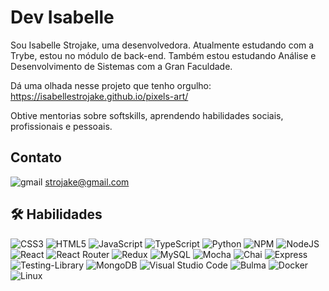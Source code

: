 
# Dev Isabelle

Sou Isabelle Strojake, uma desenvolvedora. Atualmente estudando com a Trybe, estou no módulo de back-end. Também estou estudando Análise e Desenvolvimento de Sistemas com a Gran Faculdade.

Dá uma olhada nesse projeto que tenho orgulho: https://isabellestrojake.github.io/pixels-art/

Obtive mentorias sobre softskills, aprendendo habilidades sociais, profissionais e pessoais.

## Contato
![gmail](https://img.shields.io/badge/Gmail-D14836?style=for-the-badge&logo=gmail&logoColor=white)
strojake@gmail.com

## 🛠 Habilidades

![CSS3](https://img.shields.io/badge/css3-%231572B6.svg?logo=css3&logoColor=white)
![HTML5](https://img.shields.io/badge/html5-%23E34F26.svg?logo=html5&logoColor=white)
![JavaScript](https://img.shields.io/badge/javascript-%23323330.svg?logo=javascript&logoColor=%23F7DF1E)
![TypeScript](https://img.shields.io/badge/typescript-%23007ACC.svg?logo=typescript&logoColor=white)
![Python](https://img.shields.io/badge/python-3670A0?logo=python&logoColor=ffdd54)
![NPM](https://img.shields.io/badge/NPM-%23000000.svg?logo=npm&logoColor=white)
![NodeJS](https://img.shields.io/badge/node.js-6DA55F?logo=node.js&logoColor=white)
![React](https://img.shields.io/badge/react-%2320232a.svg?logo=react&logoColor=%2361DAFB)
![React Router](https://img.shields.io/badge/React_Router-CA4245?logo=react-router&logoColor=white)
![Redux](https://img.shields.io/badge/redux-%23593d88.svg?logo=redux&logoColor=white)
![MySQL](https://img.shields.io/badge/mysql-%2300f.svg?logo=mysql&logoColor=white)
![Mocha](https://img.shields.io/badge/-mocha-%238D6748?logo=mocha&logoColor=white)
![Chai](https://img.shields.io/badge/chai-A30701?style=for-the-badge&logo=chai&logoColor=white)
![Express](https://img.shields.io/badge/Express.js-000000?style=for-the-badge&logo=express&logoColor=white)
![Testing-Library](https://img.shields.io/badge/-TestingLibrary-%23E33332?logo=testing-library&logoColor=white)
![MongoDB](https://img.shields.io/badge/MongoDB-4EA94B?style=for-the-badge&logo=mongodb&logoColor=white)
![Visual Studio Code](https://img.shields.io/badge/Visual%20Studio%20Code-0078d7.svg?logo=visual-studio-code&logoColor=white)
![Bulma](https://img.shields.io/badge/Bulma-00D1B2?style=for-the-badge&logo=Bulma&logoColor=white)
![Docker](https://img.shields.io/badge/Docker-2CA5E0?style=for-the-badge&logo=docker&logoColor=white)
![Linux](https://img.shields.io/badge/Linux-FCC624?logo=linux&logoColor=black)

